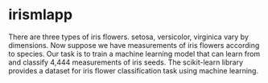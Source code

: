 # irismlapp
There are three types of iris flowers.
setosa, versicolor, virginica vary by dimensions.
Now suppose we have  measurements of  iris flowers according to species.
Our task is to train a machine learning model that can learn from and classify 4,444 measurements of  iris seeds.
The scikit-learn library provides a dataset for iris flower classification task using machine learning.
 

